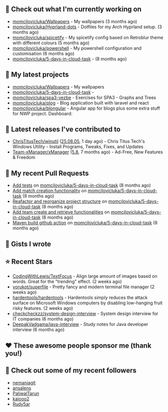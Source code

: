 ## 👷 Check out what I'm currently working on

- [momcilovicluka/Wallpapers](https://github.com/momcilovicluka/Wallpapers) - My wallpapers (3 months ago)
- [momcilovicluka/Hyprland-dots](https://github.com/momcilovicluka/Hyprland-dots) - Dotfiles for my Arch Hyprland setup. (3 months ago)
- [momcilovicluka/spicetify](https://github.com/momcilovicluka/spicetify) - My spicetify config based on Retroblur theme with different colours (5 months ago)
- [momcilovicluka/powershell](https://github.com/momcilovicluka/powershell) - My powershell configuration and customisation (6 months ago)
- [momcilovicluka/5-days-in-cloud-task](https://github.com/momcilovicluka/5-days-in-cloud-task) -  (8 months ago)

## 🌱 My latest projects

- [momcilovicluka/Wallpapers](https://github.com/momcilovicluka/Wallpapers) - My wallpapers
- [momcilovicluka/5-days-in-cloud-task](https://github.com/momcilovicluka/5-days-in-cloud-task) - 
- [momcilovicluka/spa3-vezbe](https://github.com/momcilovicluka/spa3-vezbe) - Exercises for SPA3 - Graphs and Trees
- [momcilovicluka/plog](https://github.com/momcilovicluka/plog) - Blog application built with laravel and react
- [momcilovicluka/blongular](https://github.com/momcilovicluka/blongular) - Angular app for blogs plus some extra stuff for NWP project. Dashboard:

## 🔭 Latest releases I've contributed to

- [ChrisTitusTech/winutil](https://github.com/ChrisTitusTech/winutil) ([25.08.05](https://github.com/ChrisTitusTech/winutil/releases/tag/25.08.05), 1 day ago) - Chris Titus Tech&#39;s Windows Utility - Install Programs, Tweaks, Fixes, and Updates
- [Team-xManager/xManager](https://github.com/Team-xManager/xManager) ([5.8](https://github.com/Team-xManager/xManager/releases/tag/5.8), 7 months ago) - Ad-Free, New Features &amp; Freedom

## 🔨 My recent Pull Requests

- [Add tests](https://github.com/momcilovicluka/5-days-in-cloud-task/pull/9) on [momcilovicluka/5-days-in-cloud-task](https://github.com/momcilovicluka/5-days-in-cloud-task) (8 months ago)
- [Add match creation functionality](https://github.com/momcilovicluka/5-days-in-cloud-task/pull/8) on [momcilovicluka/5-days-in-cloud-task](https://github.com/momcilovicluka/5-days-in-cloud-task) (8 months ago)
- [Reafactor and reorganize project structure](https://github.com/momcilovicluka/5-days-in-cloud-task/pull/7) on [momcilovicluka/5-days-in-cloud-task](https://github.com/momcilovicluka/5-days-in-cloud-task) (8 months ago)
- [Add team create and retrieve functionalities](https://github.com/momcilovicluka/5-days-in-cloud-task/pull/6) on [momcilovicluka/5-days-in-cloud-task](https://github.com/momcilovicluka/5-days-in-cloud-task) (8 months ago)
- [Maven build github action](https://github.com/momcilovicluka/5-days-in-cloud-task/pull/5) on [momcilovicluka/5-days-in-cloud-task](https://github.com/momcilovicluka/5-days-in-cloud-task) (8 months ago)

## 📓 Gists I wrote


## ⭐ Recent Stars

- [CodingWithLewis/TextFocus](https://github.com/CodingWithLewis/TextFocus) - Align large amount of images based on words. Great for the &#34;trending&#34; effect. (2 weeks ago)
- [yorukot/superfile](https://github.com/yorukot/superfile) - Pretty fancy and modern terminal file manager (2 weeks ago)
- [hardentools/hardentools](https://github.com/hardentools/hardentools) - Hardentools simply reduces the attack surface on Microsoft Windows computers by disabling low-hanging fruit risky features. (2 weeks ago)
- [checkcheckzz/system-design-interview](https://github.com/checkcheckzz/system-design-interview) - System design interview for IT companies (6 months ago)
- [DeepakVadgama/java-interview](https://github.com/DeepakVadgama/java-interview) - Study notes for Java developer interview (6 months ago)

## ❤️ These awesome people sponsor me (thank you!)


## 👯 Check out some of my recent followers

- [nemanjagit](https://github.com/nemanjagit)
- [ansalens](https://github.com/ansalens)
- [PaliwalTarun](https://github.com/PaliwalTarun)
- [kaiooo2](https://github.com/kaiooo2)
- [Rudy5ar](https://github.com/Rudy5ar)
